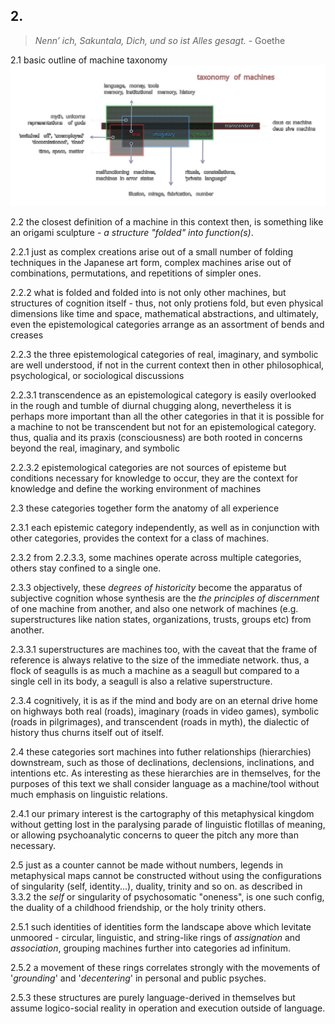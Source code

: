 ## 2.

> _Nenn’ ich, Sakuntala, Dich, und so ist Alles gesagt._ - Goethe

2.1 basic outline of machine taxonomy 
![tom](../../../../attachments/taxonomy_of_machines.svg) 


2.2 the closest definition of a machine in this context then, is something like an origami sculpture - _a structure "folded" into function(s)_.

2.2.1 just as complex creations arise out of a small number of folding techniques in the Japanese art form, complex machines arise out of combinations, permutations, and repetitions of simpler ones.

2.2.2 what is folded and folded into is not only other machines, but structures of cognition itself - thus, not only protiens fold, but even physical dimensions like time and space, mathematical abstractions, and ultimately, even the epistemological categories arrange as an assortment of bends and creases

2.2.3 the three epistemological categories of real, imaginary, and symbolic are well understood, if not in the current context then in other philosophical, psychological, or sociological discussions

2.2.3.1 transcendence as an epistemological category is easily overlooked in the rough and tumble of diurnal chugging along, nevertheless it is perhaps more important than all the other categories in that it is possible for a machine to not be transcendent but not for an epistemological category. thus, qualia and its praxis (consciousness) are both rooted in concerns beyond the real, imaginary, and symbolic

2.2.3.2 epistemological categories are not sources of episteme but conditions necessary for knowledge to occur, they are the context for knowledge and define the working environment of machines


2.3 these categories together form the anatomy of all experience


2.3.1 each epistemic category independently, as well as in conjunction with other categories, provides the context for a class of machines.


2.3.2 from 2.2.3.3, some machines operate across multiple categories, others stay confined to a single one.


2.3.3 objectively, these _degrees of historicity_ become the apparatus of subjective cognition whose synthesis are the _the principles of discernment_ of one machine from another, and also one network of machines (e.g. superstructures like nation states, organizations, trusts, groups etc) from another.

2.3.3.1 superstructures are machines too, with the caveat that the frame of reference is always relative to the size of the immediate network. thus, a flock of seagulls is as much a machine as a seagull but compared to a single cell in its body, a seagull is also a relative superstructure.

2.3.4 cognitively, it is as if the mind and body are on an eternal drive home on highways both real (roads), imaginary (roads in video games), symbolic (roads in pilgrimages), and transcendent (roads in myth), the dialectic of history thus churns itself out of itself.


2.4 these categories sort machines into futher relationships (hierarchies) downstream, such as those of declinations, declensions, inclinations, and intentions etc. As interesting as these hierarchies are in themselves, for the purposes of this text we shall consider language as a machine/tool without much emphasis on linguistic relations. 

2.4.1 our primary interest is the cartography of this metaphysical kingdom without getting lost in the paralysing parade of linguistic flotillas of meaning, or allowing psychoanalytic concerns to queer the pitch any more than necessary.


2.5 just as a counter cannot be made without numbers, legends in metaphysical maps cannot be constructed without using the configurations of singularity (self, identity...), duality, trinity and so on. as described in 3.3.2 the _self_ or singularity of psychosomatic "oneness", is one such config, the duality of a childhood friendship, or the holy trinity others.

2.5.1 such identities of identities form the landscape above which levitate unmoored - circular, linguistic, and string-like rings of _assignation_ and _association_, grouping machines further into categories ad infinitum.

2.5.2 a movement of these rings correlates strongly with the movements of '_grounding_' and '_decentering_' in personal and public psyches.

2.5.3 these structures are purely language-derived in themselves but assume logico-social reality in operation and execution outside of language.